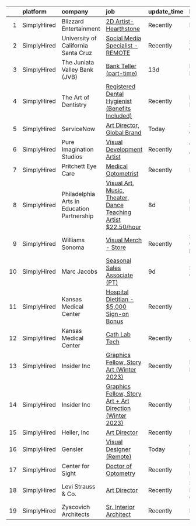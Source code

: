 

|    | platform    | company                                    | job                                                                                                                                                                  | update_time   | location                      |
|---:|:------------|:-------------------------------------------|:---------------------------------------------------------------------------------------------------------------------------------------------------------------------|:--------------|:------------------------------|
|  1 | SimplyHired | Blizzard Entertainment                     | [2D Artist- Hearthstone](https://www.simplyhired.com/job/SpjQg9-PvboofN0JlAeM71jaQH3HpN8een9NhJPNcE2GrJiS1WEs9A?q=visual+art)                                        | Recently      | Irvine, CA                    |
|  2 | SimplyHired | University of California Santa Cruz        | [Social Media Specialist - REMOTE](https://www.simplyhired.com/job/A9XNK9cU3a9c17q8VKBJWcKoBDvlsxCT5zY9CMT3WIiayeNRok9cQA?q=visual+art)                              | Recently      | Santa Clara, CA               |
|  3 | SimplyHired | The Juniata Valley Bank (JVB)              | [Bank Teller (part-time)](https://www.simplyhired.com/job/tWde8BaU8I-hDiaziXwWKERi5Mav1Vh0_WL2GH4e50ctfe5bXzmB0w?q=visual+art)                                       | 13d           | Millerstown, PA               |
|  4 | SimplyHired | The Art of Dentistry                       | [Registered Dental Hygienist (Benefits Included)](https://www.simplyhired.com/job/qldihpFlA8HwPf8V2dlF4DbssJ1NBhlkZP-FVA7K5UUXGhi3U_xY3w?q=visual+art)               | Recently      | Park Ridge, IL                |
|  5 | SimplyHired | ServiceNow                                 | [Art Director, Global Brand](https://www.simplyhired.com/job/sz0jYcTzg36rjvds-9kGL8UbXEoG6XFSqQtfxRIcJFH6VwY04HosPA?q=visual+art)                                    | Today         | Santa Clara, CA               |
|  6 | SimplyHired | Pure Imagination Studios                   | [Visual Development Artist](https://www.simplyhired.com/job/u3Ce0qDkoB4jPujFyWA_pOjySvkBJ7SmBclJFkATwkjx3a0XU_1R2g?q=visual+art)                                     | Recently      | Van Nuys, CA                  |
|  7 | SimplyHired | Pritchett Eye Care                         | [Medical Optometrist](https://www.simplyhired.com/job/qkLF0fGZ-vF2CQqxD04EvPrqYsEPD0ELBNytrnGpnNwpchet5dBblg?q=visual+art)                                           | Recently      | Reno, NV                      |
|  8 | SimplyHired | Philadelphia Arts In Education Partnership | [Visual Art, Music, Theater, Dance Teaching Artist $22.50/hour](https://www.simplyhired.com/job/PVVa5w0jCSBCo2798CbV9dmizP7uPZHcOEX2fGvusyMISzRntbD_Lw?q=visual+art) | 8d            | Philadelphia, PA              |
|  9 | SimplyHired | Williams Sonoma                            | [Visual Merch - Store](https://www.simplyhired.com/job/OovsZT-ZS5B3qaRpdqHbE0czUfLLf_Hkw42qwp1eCdpNhljLsIAxkw?q=visual+art)                                          | Recently      | Santa Clara, CA +20 locations |
| 10 | SimplyHired | Marc Jacobs                                | [Seasonal Sales Associate (PT)](https://www.simplyhired.com/job/umQsMCA8liP8sKQABUMa8Vaf-voCdVA_IV2toh3FuqWbC0PL97V6pQ?q=visual+art)                                 | 9d            | Santa Clara, CA               |
| 11 | SimplyHired | Kansas Medical Center                      | [Hospital Dietitian - $5,000 Sign-on Bonus](https://www.simplyhired.com/job/aVGGWAeHqAdO4LwvQYMKAGvBYm42VFuIxyWE8MBDXfYW-s7rb-3sFw?q=visual+art)                     | Recently      | Andover, KS                   |
| 12 | SimplyHired | Kansas Medical Center                      | [Cath Lab Tech](https://www.simplyhired.com/job/mjq_8GEv8nNc64b0K6ePPa4ahh_2QKFxTjc6m_1Soz68pgIDQx768g?q=visual+art)                                                 | Recently      | Andover, KS                   |
| 13 | SimplyHired | Insider Inc                                | [Graphics Fellow, Story Art (Winter 2023)](https://www.simplyhired.com/job/Z8Nxxa7xyDnCRh91szMIBfSb5HIg91t4vrLoNsWfiJu_iursvPPt5A?q=visual+art)                      | Recently      | New York, NY                  |
| 14 | SimplyHired | Insider Inc                                | [Graphics Fellow, Story Art + Art Direction (Winter 2023)](https://www.simplyhired.com/job/ljr4bQphqZeiY6L4gk9CxKgqFKoVoGkzcLnLDz832PQiMfFc4vIzAw?q=visual+art)      | Recently      | New York, NY                  |
| 15 | SimplyHired | Heller, Inc                                | [Art Director](https://www.simplyhired.com/job/8xdMBvsKw_YdIZ7Ozt2hlokyTb1wYRMLJQgE5TbHeIZeIbudXDTZtQ?q=visual+art)                                                  | Recently      | Remote                        |
| 16 | SimplyHired | Gensler                                    | [Visual Designer (Remote)](https://www.simplyhired.com/job/l-8rSmwaqOtA9V3YWDv4jNTQDaArXLBQ5quAehIQKNRCbo-PPvjnmQ?q=visual+art)                                      | Today         | Champaign, IL                 |
| 17 | SimplyHired | Center for Sight                           | [Doctor of Optometry](https://www.simplyhired.com/job/Dc4EkkMiJZD22CbyZllvxveSAZ7hEH4ZJ0k_nw49ya2w-YWxr34alA?q=visual+art)                                           | Recently      | Fall River, MA                |
| 18 | SimplyHired | Levi Strauss & Co.                         | [Art Director](https://www.simplyhired.com/job/9KdSAxP-Nrc48cQiRtt0Mgx16K2bNhYaWSMHaftWi15bnpoXAyM83g?q=visual+art)                                                  | Recently      | San Francisco, CA             |
| 19 | SimplyHired | Zyscovich Architects                       | [Sr. Interior Architect](https://www.simplyhired.com/job/W6DBMb1APQOvsp7ZbtrBjOJI8LSW0cB2O-9Fwoymvrv3rxt8FBYaAQ?q=visual+art)                                        | Recently      | Miami, FL                     |
